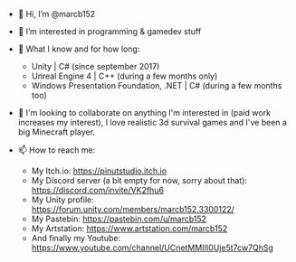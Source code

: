 - 👋 Hi, I’m @marcb152

- 👀 I’m interested in programming & gamedev stuff

- 🌱 What I know and for how long:
  - Unity | C# (since september 2017)
  - Unreal Engine 4 | C++ (during a few months only)
  - Windows Presentation Foundation, .NET | C# (during a few months too)

- 💞️ I'm looking to collaborate on anything I'm interested in (paid work increases my interest), I love realistic 3d survival games and I've been a big Minecraft player.

- 📫 How to reach me:
	- My Itch.io: https://pinutstudio.itch.io
	- My Discord server (a bit empty for now, sorry about that): https://discord.com/invite/VK2fhu6
	- My Unity profile: https://forum.unity.com/members/marcb152.3300122/
	- My Pastebin: https://pastebin.com/u/marcb152
	- My Artstation: https://www.artstation.com/marcb152
	- And finally my Youtube: https://www.youtube.com/channel/UCnetMMIII0Uje5t7cw7QhSg

